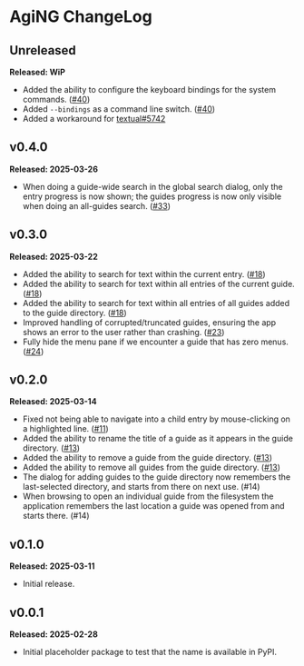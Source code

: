 # AgiNG ChangeLog

## Unreleased

**Released: WiP**

- Added the ability to configure the keyboard bindings for the system
  commands. ([#40](https://github.com/davep/aging/pull/40))
- Added `--bindings` as a command line switch.
  ([#40](https://github.com/davep/aging/pull/40))
- Added a workaround for
  [textual#5742](https://github.com/Textualize/textual/issues/5742)

## v0.4.0

**Released: 2025-03-26**

- When doing a guide-wide search in the global search dialog, only the entry
  progress is now shown; the guides progress is now only visible when doing
  an all-guides search. ([#33](https://github.com/davep/aging/pull/33))

## v0.3.0

**Released: 2025-03-22**

- Added the ability to search for text within the current entry.
  ([#18](https://github.com/davep/aging/pull/18))
- Added the ability to search for text within all entries of the current
  guide. ([#18](https://github.com/davep/aging/pull/18))
- Added the ability to search for text within all entries of all guides
  added to the guide directory.
  ([#18](https://github.com/davep/aging/pull/18))
- Improved handling of corrupted/truncated guides, ensuring the app shows an
  error to the user rather than crashing.
  ([#23](https://github.com/davep/aging/pull/23))
- Fully hide the menu pane if we encounter a guide that has zero menus.
  ([#24](https://github.com/davep/aging/pull/24))

## v0.2.0

**Released: 2025-03-14**

- Fixed not being able to navigate into a child entry by mouse-clicking on a
  highlighted line. ([#11](https://github.com/davep/aging/pull/11))
- Added the ability to rename the title of a guide as it appears in the
  guide directory. ([#13](https://github.com/davep/aging/pull/13))
- Added the ability to remove a guide from the guide directory.
  ([#13](https://github.com/davep/aging/pull/13))
- Added the ability to remove all guides from the guide directory.
  ([#13](https://github.com/davep/aging/pull/13))
- The dialog for adding guides to the guide directory now remembers the
  last-selected directory, and starts from there on next use.
  (#14[](https://github.com/davep/aging/pull/14))
- When browsing to open an individual guide from the filesystem the
  application remembers the last location a guide was opened from and starts
  there. (#14[](https://github.com/davep/aging/pull/14))

## v0.1.0

**Released: 2025-03-11**

- Initial release.

## v0.0.1

**Released: 2025-02-28**

- Initial placeholder package to test that the name is available in PyPI.

[//]: # (ChangeLog.md ends here)
